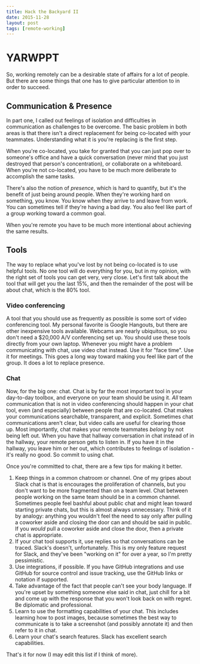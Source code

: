 ```yaml
---
title: Hack the Backyard II
date: 2015-11-28
layout: post
tags: [remote-working]
---
```


# YARWPPT

So, working remotely can be a desirable state of affairs for a lot of people.  But there are some things that one has
to give particular attention to in order to succeed.

## Communication & Presence

In part one, I called out feelings of isolation and difficulties in communication as challenges to be overcome.  The
basic problem in both areas is that there isn't a direct replacement for being co-located with your teammates.  Understanding what it is you're replacing is the first step.

When you're co-located, you take for granted that you can just pop over to someone's office and have a quick conversation (never mind that you just destroyed that person's concentration), or collaborate on a whiteboard.  When you're not co-located, you have to be much more deliberate to accomplish the same tasks.

There's also the notion of _presence_, which is hard to quantify, but it's the benefit of just being around people.  When they're working hard on something, you know.  You know when they arrive to and leave from work.  You can sometimes tell if they're having a bad day.  You also feel like part of a group working toward a common goal.

When you're remote you have to be much more intentional about achieving the same results.  

## Tools

The way to replace what you've lost by not being co-located is to use helpful tools.  No one tool will do everything for you, but in my opinion, with the right set of tools you can get very, very close.  Let's first talk about the tool that will get you the last 15%, and then the remainder of the post will be about chat, which is the 80% tool.

### Video conferencing

A tool that you should use as frequently as possible is some sort of video conferencing tool.  My personal favorite is Google Hangouts, but there are other inexpensive tools available.  Webcams are nearly ubiquitous, so you don't need a $20,000 A/V conferencing set up.  You should use these tools directly from your own laptop.  Whenever you might have a problem communicating with chat, use video chat instead.  Use it for "face time".  Use it for meetings.  This goes a long way toward making you feel like part of the group.  It does a lot to replace presence.

### Chat

Now, for the big one: chat.  Chat is by far the most important tool in your day-to-day toolbox, and everyone on your team should be using it.  _All_ team communication that is not in video conferencing should happen in your chat tool, even (and especially) between people that are co-located.  Chat makes your communications searchable, transparent, and explicit.  Sometimes chat communications aren't clear, but video calls are useful for clearing those up.  Most importantly, chat makes your remote teammates _belong_ by not being left out.  When you have that hallway conversation in chat instead of in the hallway, your remote person gets to listen in.  If you have it in the hallway, you leave him or her out, which contributes to feelings of isolation - it's really no good.  So commit to using chat.

Once you're committed to chat, there are a few tips for making it better.

1. Keep things in a common chatroom or channel.  One of my gripes about Slack chat is that is encourages the proliferation of channels, but you don't want to be more fragmented than on a team level.  Chat between people working on the same team should be in a common channel.  Sometimes people feel bashful about public chat and might lean toward starting private chats, but this is almost always unnecessary.  Think of it by analogy: anything you wouldn't feel the need to say only after pulling a coworker aside and closing the door can and should be said in public.  If you _would_ pull a coworker aside and close the door, then a private chat is appropriate.
2. If your chat tool supports it, use replies so that conversations can be traced.  Slack's doesn't, unfortunately.  This is my only feature request for Slack, and they've been "working on it" for over a year, so I'm pretty pessimistic.
3. Use integrations, if possible.  If you have GitHub integrations and use GitHub for source control and issue tracking, use the GitHub links or notation if supported.  
4. Take advantage of the fact that people can't see your body language.  If you're upset by something someone else said in chat, just chill for a bit and come up with the response that you won't look back on with regret.  Be diplomatic and professional.
5. Learn to use the formatting capabilities of your chat.  This includes learning how to post images, because sometimes the best way to communicate is to take a screenshot (and possibly annotate it) and then refer to it in chat.
6. Learn your chat's search features.  Slack has excellent search capabilities.

That's it for now (I may edit this list if I think of more).
